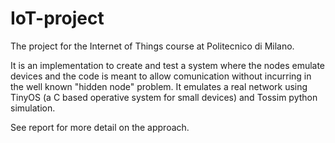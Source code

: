 # IoT-project
The project for the Internet of Things course at Politecnico di Milano. 

It is an implementation to create and test a system where the nodes emulate devices and the code is meant to allow comunication without incurring in the well known "hidden node" problem.
It emulates a real network using TinyOS (a C based operative system for small devices) and Tossim python simulation.

See report for more detail on the approach. 
